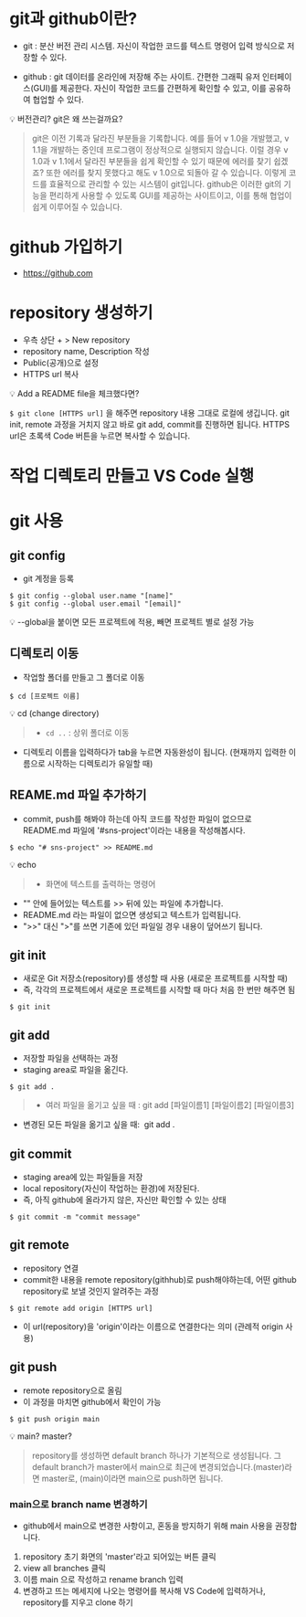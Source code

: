 # git과 github이란?
- git : 분산 버전 관리 시스템. 자신이 작업한 코드를 텍스트 명령어 입력 방식으로 저장할 수 있다.

- github : git 데이터를 온라인에 저장해 주는 사이트. 간편한 그래픽 유저 인터페이스(GUI)를 제공한다. 자신이 작업한 코드를 간편하게 확인할 수 있고, 이를 공유하여 협업할 수 있다.

💡 버전관리? git은 왜 쓰는걸까요? 
> git은 이전 기록과 달라진 부분들을 기록합니다. 예를 들어 v 1.0을 개발했고, v 1.1을 개발하는 중인데 프로그램이 정상적으로 실행되지 않습니다. 이럴 경우 v 1.0과 v 1.1에서 달라진 부분들을 쉽게 확인할 수 있기 때문에 에러를 찾기 쉽겠죠? 또한 에러를 찾지 못했다고 해도 v 1.0으로 되돌아 갈 수 있습니다. 이렇게 코드를 효율적으로 관리할 수 있는 시스템이 git입니다.
github은 이러한 git의 기능을 편리하게 사용할 수 있도록 GUI를 제공하는 사이트이고, 이를 통해 협업이 쉽게 이루어질 수 있습니다.

# github 가입하기
- https://github.com
# repository 생성하기
- 우측 상단 + > New repository
- repository name, Description 작성
- Public(공개)으로 설정
- HTTPS url 복사

💡 Add a README file을 체크했다면?
> 
`$ git clone [HTTPS url]` 을 해주면 repository 내용 그대로 로컬에 생깁니다.
git init, remote 과정을 거치지 않고 바로 git add, commit를 진행하면 됩니다.
HTTPS url은 초록색 Code 버튼을 누르면 복사할 수 있습니다.

# 작업 디렉토리 만들고 VS Code 실행
# git 사용
## git config 
- git 계정을 등록
```
$ git config --global user.name "[name]"
$ git config --global user.email "[email]"
```

💡 --global을 붙이면 모든 프로젝트에 적용, 빼면 프로젝트 별로 설정 가능

## 디렉토리 이동
- 작업할 폴더를 만들고 그 폴더로 이동
```
$ cd [프로젝트 이름]
```
💡 cd (change directory)
> - `cd ..` : 상위 폴더로 이동
- 디렉토리 이름을 입력하다가 tab을 누르면 자동완성이 됩니다. 
(현재까지 입력한 이름으로 시작하는 디렉토리가 유일할 때)

## REAME.md 파일 추가하기
- commit, push를 해봐야 하는데 아직 코드를 작성한 파일이 없으므로 README.md 파일에 '#sns-project'이라는 내용을 작성해봅시다.
```
$ echo "# sns-project" >> README.md
```
💡 echo
> - 화면에 텍스트를 출력하는 명령어
- "" 안에 들어있는 텍스트를 >> 뒤에 있는 파일에 추가합니다.
- README.md 라는 파일이 없으면 생성되고 텍스트가 입력됩니다.
- ">>" 대신 ">"를 쓰면 기존에 있던 파일일 경우 내용이 덮어쓰기 됩니다.

## git init
- 새로운 Git 저장소(repository)를 생성할 때 사용 (새로운 프로젝트를 시작할 때)
- 즉, 각각의 프로젝트에서 새로운 프로젝트를 시작할 때 마다 처음 한 번만 해주면 됨
```
$ git init
```

## git add
- 저장할 파일을 선택하는 과정
- staging area로 파일을 옮긴다.
```
$ git add .
```
> - 여러 파일을 옮기고 싶을 때 : git add [파일이름1] [파일이름2] [파일이름3]
- 변경된 모든 파일을 옮기고 싶을 때:  git add .


## git commit
- staging area에 있는 파일들을 저장
- local repository(자신이 작업하는 환경)에 저장된다.
- 즉, 아직 github에 올라가지 않은, 자신만 확인할 수 있는 상태
```
$ git commit -m "commit message"
```
## git remote
- repository 연결
- commit한 내용을 remote repository(githhub)로 push해야하는데,
어떤 github repository로 보낼 것인지 알려주는 과정
```
$ git remote add origin [HTTPS url]
```
- 이 url(repository)을 'origin'이라는 이름으로 연결한다는 의미 (관례적 origin 사용)

## git push
- remote repository으로 올림
- 이 과정을 마치면 github에서 확인이 가능
```
$ git push origin main
```
💡 main? master?
> repository를 생성하면 default branch 하나가 기본적으로 생성됩니다. 그 default branch가 master에서 main으로 최근에 변경되었습니다.(master)라면 master로, (main)이라면 main으로 push하면 됩니다.

### main으로 branch name 변경하기

- github에서 main으로 변경한 사항이고, 혼동을 방지하기 위해 main 사용을 권장합니다.
1. repository 초기 화면의 'master'라고 되어있는 버튼 클릭
2. view all branches 클릭
3. 이름 main 으로 작성하고 rename branch 입력
4. 변경하고 뜨는 메세지에 나오는 명령어를 복사해 VS Code에 입력하거나, repository를 지우고 clone 하기